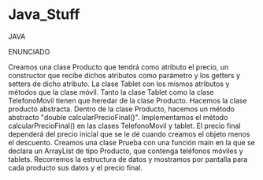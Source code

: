 # Java_Stuff
JAVA

ENUNCIADO



Creamos una clase Producto que tendrá como atributo el precio, un constructor que recibe dichos atributos como parámetro y los getters y setters de dicho atributo. 
La clase Tablet con los mismos atributos y métodos que la clase móvil. Tanto la clase Tablet como la clase TelefonoMovil tienen que heredar de la clase Producto. 
Hacemos la clase producto abstracta. 
Dentro de la clase Producto, hacemos un método abstracto "double calcularPrecioFinal()". 
Implementamos el método calcularPrecioFinal() en las clases TelefonoMovil y tablet. El precio final dependerá del precio inicial que se le dé cuando creamos el objeto menos el descuento.
Creamos una clase Prueba con una función main en la que se declara un ArrayList de tipo Producto, que contenga teléfonos móviles y tablets. Recorremos la estructura de datos y mostramos por pantalla para cada producto sus datos y el precio final. 


